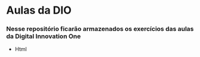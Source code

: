 # Aulas da DIO

### Nesse repositório ficarão armazenados os exercícios das aulas da Digital Innovation One

 - Html
